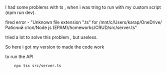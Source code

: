 I had some problems with ts , when i was tring to run with my custom script (npm run dev).

fired error -  "Unknown file extension ".ts" for /mnt/c/Users/karap/OneDrive/Рабочий стол/Node js (EPAM)/homeworks/CRUD/src/server.ts"

tried a lot to solve this problem , but useless.

So here i got my version to made the code work

to run the API

```bash 
    npx tsx src/server.ts
```

